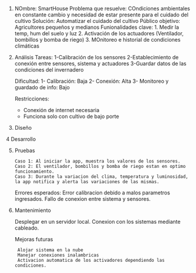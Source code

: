 1. NOmbre: SmartHouse
	Problema que resuelve: COndiciones ambientales en constante cambio y necesidad de estar presente para el cuidado del cultivo
	Solución: Automatizar el cuidado del cultivo
	Público objetivo: Agricultores pequeños y medianos
	Funionalidades clave:
		1. Medir la temp, hum del suelo y luz
		2. Activación de los actuadores (Ventilador, bombillos y bomba de riego)
		3. MOnitoreo e historial de condiciones climáticas

		
2. Análisis
	Tareas:
	1-Calibración de los sensores
	2-Establecimiento de conexión entre sensores, sistema y actuadores
	3-Guardar datos de las condiciones del invernadero
	
	Dificultad:
	1- Calibración: Baja
	2- Conexión: Alta
	3- Monitoreo y guardado de info: Bajo
	
	Restricciones:
	- Conexión de internet necesaria
	- Funciona solo con cultivo de bajo porte
	
3. Diseño

4 Desarrollo

5. Pruebas 

       Caso 1: Al iniciar la app, muestra los valores de los sensores.
       Caso 2: El ventilador, bombillos y bomba de riego estan en optimo funcionamiento. 
       Caso 3: Durante la variacion del clima, temperatura y luminosidad, la app notifica y alerta las variaciones de las mismas. 
       
	Errores esperados: 
	Error calibracion debido a malos parametros ingresados.
	Fallo de conexion entre sistema y sensores.  

6. Mantenimiento

	Desplegar en un servidor local. 
	Conexion con los sistemas mediante cableado. 
	
     Mejoras futuras
    	
    	Alojar sistema en la nube
    	Manejar conexiones inalambricas
    	Activacion automatica de los activadores dependiendo las condiciones. 
	
